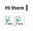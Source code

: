 ### Hi there 👋

<!--
**omareg94/omareg94** is a ✨ _special_ ✨ repository because its `README.md` (this file) appears on your GitHub profile.

Here are some ideas to get you started:

- 🔭 I’m currently working on ...
- 🌱 I’m currently learning ...
- 👯 I’m looking to collaborate on ...
- 🤔 I’m looking for help with ...
- 💬 Ask me about ...
- 📫 How to reach me: ...
- 😄 Pronouns: ...
- ⚡ Fun fact: ...
-->
<a href="https://stackoverflow.com/users/3503851/omar">
  <img src="https://www.vectorlogo.zone/logos/stackoverflow/stackoverflow-icon.svg" alt="Omar's Stack Overflow Profile" height="30" width="30">
</a>
<a href="https://linkedin.com/in/omar-a-043a821a9">
  <img src="https://www.vectorlogo.zone/logos/linkedin/linkedin-icon.svg" alt="Omar's Linkedin Profile" height="30" width="30">
</a>
